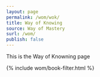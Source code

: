 ```yaml
---
layout: page
permalink: /wom/wok/
title: Way of Knowing
source: Way of Mastery
surl: /wom/
publish: false
---
```


This is the Way of Knowning page

{% include wom/book-filter.html %}


